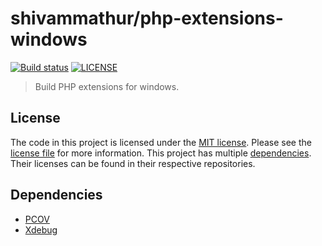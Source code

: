 # shivammathur/php-extensions-windows

<a href="https://github.com/shivammathur/php-extensions-windows" title="Build PHP extensions for windows"><img alt="Build status" src="https://github.com/shivammathur/php-extensions-windows/workflows/Build/badge.svg"></a>
<a href="https://github.com/shivammathur/php-extensions-windows/blob/main/LICENSE" title="license"><img alt="LICENSE" src="https://img.shields.io/badge/license-MIT-428f7e.svg"></a>

> Build PHP extensions for windows.

## License
The code in this project is licensed under the [MIT license](http://choosealicense.com/licenses/mit/).
Please see the [license file](LICENSE) for more information. This project has multiple [dependencies](#dependencies "Dependencies for this Homebrew tap"). Their licenses can be found in their respective repositories.

## Dependencies

- [PCOV](https://github.com/krakjoe/pcov "PCOV Upstream")
- [Xdebug](https://github.com/xdebug/xdebug "Xdebug Upstream")
